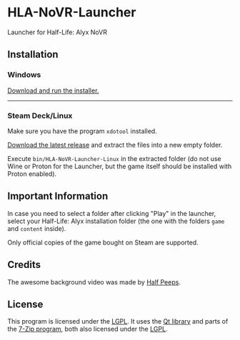 # HLA-NoVR-Launcher
Launcher for Half-Life: Alyx NoVR

## Installation

### Windows
[Download and run the installer.](https://github.com/bfeber/HLA-NoVR-Launcher/releases/download/2.4/HLA-NoVR-Launcher-Installer.exe)

---

### Steam Deck/Linux

Make sure you have the program `xdotool` installed.

[Download the latest release](https://github.com/bfeber/HLA-NoVR-Launcher/releases/latest/download/HLA-NoVR-Launcher-Linux.zip) and extract the files into a new empty folder.

Execute `bin/HLA-NoVR-Launcher-Linux` in the extracted folder (do not use Wine or Proton for the Launcher, but the game itself should be installed with Proton enabled).

## Important Information

In case you need to select a folder after clicking "Play" in the launcher, select your Half-Life: Alyx installation folder (the one with the folders `game` and `content` inside).

Only official copies of the game bought on Steam are supported.

## Credits
The awesome background video was made by [Half Peeps](https://www.youtube.com/@HALFPEEPS).

## License
This program is licensed under the [LGPL](LICENSE.txt). It uses the [Qt library](https://github.com/bfeber/qt5) and parts of the [7-Zip program](www.7-zip.org), both also licensed under the [LGPL](LICENSE.txt).
